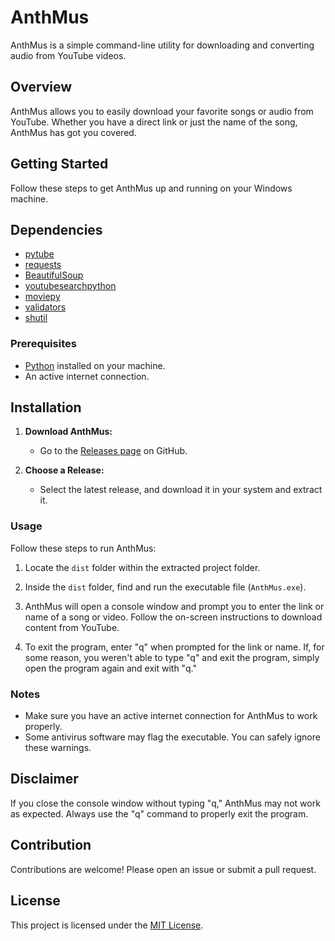 # AnthMus

AnthMus is a simple command-line utility for downloading and converting audio from YouTube videos.

## Overview

AnthMus allows you to easily download your favorite songs or audio from YouTube. Whether you have a direct link or just the name of the song, AnthMus has got you covered.

## Getting Started

Follow these steps to get AnthMus up and running on your Windows machine.

## Dependencies

- [pytube](https://python-pytube.readthedocs.io/en/latest/)
- [requests](https://docs.python-requests.org/en/master/)
- [BeautifulSoup](https://www.crummy.com/software/BeautifulSoup/)
- [youtubesearchpython](https://github.com/alexmercerind/youtube-search-python)
- [moviepy](https://zulko.github.io/moviepy/)
- [validators](https://validators.readthedocs.io/en/latest/)
- [shutil](https://docs.python.org/3/library/shutil.html)


### Prerequisites

- [Python](https://www.python.org/) installed on your machine.
- An active internet connection.

## Installation

1. **Download AnthMus:**
   - Go to the [Releases page](https://github.com/anshyo/anthmus/releases/tag/v1.0.0) on GitHub.

2. **Choose a Release:**
   - Select the latest release, and download it in your system and extract it.

### Usage

Follow these steps to run AnthMus:

1. Locate the `dist` folder within the extracted project folder.

2. Inside the `dist` folder, find and run the executable file (`AnthMus.exe`).

3. AnthMus will open a console window and prompt you to enter the link or name of a song or video. Follow the on-screen instructions to download content from YouTube.

4. To exit the program, enter "q" when prompted for the link or name. If, for some reason, you weren't able to type "q" and exit the program, simply open the program again and exit with "q."

### Notes

- Make sure you have an active internet connection for AnthMus to work properly.
- Some antivirus software may flag the executable. You can safely ignore these warnings.

## Disclaimer

If you close the console window without typing "q," AnthMus may not work as expected. Always use the "q" command to properly exit the program.

## Contribution

Contributions are welcome! Please open an issue or submit a pull request.

## License

This project is licensed under the [MIT License](LICENSE).
